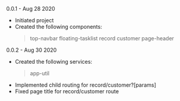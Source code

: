 0.0.1 - Aug 28 2020
- Initiated project
- Created the following components:
    > top-navbar
    > floating-tasklist
    > record
    > customer
    > page-header

0.0.2 - Aug 30 2020
- Created the following services:
    > app-util
- Implemented child routing for record/customer?[params]
- Fixed page title for record/customer route

